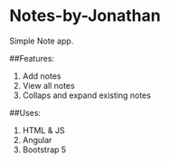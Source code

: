 # Notes-by-Jonathan
Simple Note app.

##Features:
1. Add notes
2. View all notes
3. Collaps and expand existing notes

##Uses:
1. HTML & JS
2. Angular
3. Bootstrap 5
